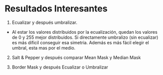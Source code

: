 # Resultados Interesantes 

1. Ecualizar y después umbralizar. 
- Al estar los valores distribuidos por la ecualización, quedan los valores de 0 y 255 mejor distribuidos. Si directamente umbralizo (sin ecualizar) es más dificil conseguir esa simetria. Además es más fácil elegir el umbral, esta mas por el medio.    

2. Salt & Pepper y después comparar Mean Mask y Median Mask 

3. Border Mask y después Ecualizar o Umbralizar